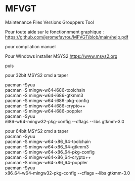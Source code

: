 # MFVGT
Maintenance Files Versions Grouppers Tool</Br>

Pour toute aide sur le fonctionnment graphique : https://github.com/jeromefavrou/MFVGT/blob/main/help.pdf</Br>

pour compilation manuel</Br>

Pour WIndows installer MSYS2 https://www.msys2.org</Br>

puis </Br>

pour 32bit MSYS2 cmd a taper</Br>

pacman -Syuu</Br>
pacman -S mingw-w64-i686-toolchain</Br>
pacman -S mingw-w64-i686-gtkmm3</Br>
pacman -S mingw-w64-i686-pkg-config</Br>
pacman -S mingw-w64-i686-crypto++</Br>
pacman -S mingw-w64-i686-poppler</Br>
pacman -Syuu</Br>
i686-w64-mingw32-pkg-config --cflags --libs gtkmm-3.0 </Br>

pour 64bit MSYS2 cmd a taper</Br>
pacman -Syuu</Br>
pacman -S mingw-w64-x86_64-toolchain</Br>
pacman -S mingw-w64-x86_64-gtkmm3</Br>
pacman -S mingw-w64-x86_64-pkg-config</Br>
pacman -S mingw-w64-x86_64-crypto++</Br>
pacman -S mingw-w64-x86_64-poppler</Br>
pacman -Syuu</Br>
x86_64-w64-mingw32-pkg-config --cflags --libs gtkmm-3.0 </Br>
